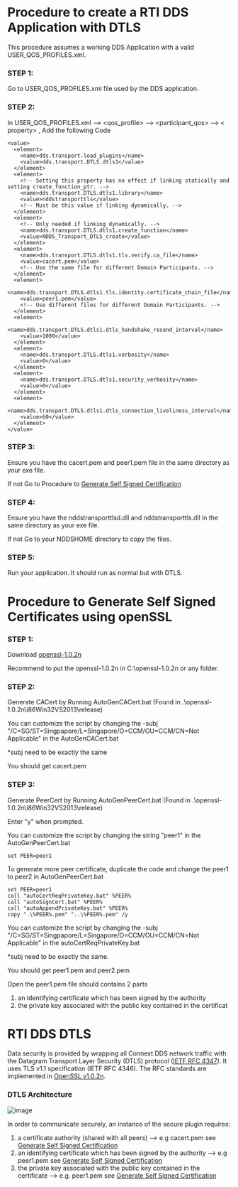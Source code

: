 # Procedure to create a RTI DDS Application with DTLS

This procedure assumes a working DDS Application with a valid USER_QOS_PROFILES.xml.

### STEP 1:
Go to USER_QOS_PROFILES.xml file used by the DDS application.


### STEP 2:
In USER_QOS_PROFILES.xml --> <qos_profile> --> <participant_qos> --> < property> , Add the following Code

  

```
<value>
  <element>
    <name>dds.transport.load_plugins</name>
    <value>dds.transport.DTLS.dtls1</value>
  </element>
  <element>
    <!-- Setting this property has no effect if linking statically and setting create_function_ptr. -->
    <name>dds.transport.DTLS.dtls1.library</name>
    <value>nddstransporttls</value>
    <!-- Must be this value if linking dynamically. -->
  </element>
  <element>
    <!-- Only needed if linking dynamically. -->
    <name>dds.transport.DTLS.dtls1.create_function</name>
    <value>NDDS_Transport_DTLS_create</value>
  </element>
  <element>
    <name>dds.transport.DTLS.dtls1.tls.verify.ca_file</name>
    <value>cacert.pem</value>
    <!-- Use the same file for different Domain Participants. -->
  </element>
  <element>
    <name>dds.transport.DTLS.dtls1.tls.identity.certificate_chain_file</name>
    <value>peer1.pem</value>
    <!-- Use different files for different Domain Participants. -->
  </element>
  <element>
    <name>dds.transport.DTLS.dtls1.dtls_handshake_resend_interval</name>
    <value>1000</value>
  </element>
  <element>
    <name>dds.transport.DTLS.dtls1.verbosity</name>
    <value>0</value>
  </element>
  <element>
    <name>dds.transport.DTLS.dtls1.security_verbosity</name>
    <value>0</value>
  </element>
  <element>
    <name>dds.transport.DTLS.dtls1.dtls_connection_liveliness_interval</name>
    <value>60</value>
  </element>
</value>
```


### STEP 3:
Ensure you have the cacert.pem and peer1.pem file in the same directory as your exe file.

If not Go to Procedure to [Generate Self Signed Certification](https://github.com/chuachongmo/RTIDDS/blob/main/DDS_531/SecureDDS.md#procedure-to-generate-self-signed-certification)

### STEP 4:
Ensure you have the nddstransporttlsd.dll and nddstransporttls.dll in the same directory as your exe file.

If not Go to your NDDSHOME directory to copy the files.

### STEP 5:
Run your application. It should run as normal but with DTLS.  

# Procedure to Generate Self Signed Certificates using openSSL

### STEP 1:
Download [openssl-1.0.2n](https://github.com/chuachongmo/RTIDDS/tree/main/openssl-1.0.2n)

Recommend to put the openssl-1.0.2n in C:\openssl-1.0.2n or any folder. 

### STEP 2:

Generate CACert by Running AutoGenCACert.bat (Found in .\openssl-1.0.2n\i86Win32VS2013\release)

You can customize the script by changing the -subj "/C=SG/ST=Singpapore/L=Singapore/O=CCM/OU=CCM/CN=Not Applicable" in the AutoGenCACert.bat

*subj need to be exactly the same

You should get cacert.pem

### STEP 3:

Generate PeerCert by Running AutoGenPeerCert.bat (Found in .\openssl-1.0.2n\i86Win32VS2013\release)

Enter "y" when prompted. 

You can customize the script by changing the string "peer1" in the AutoGenPeerCert.bat

```
set PEER=peer1
```

To generate more peer certificate, duplicate the code and change the peer1 to peer2 in AutoGenPeerCert.bat

```
set PEER=peer1
call "autoCertReqPrivateKey.bat" %PEER%
call "autoSignCert.bat" %PEER%
call "autoAppendPrivateKey.bat" %PEER%
copy ".\%PEER%.pem" "..\%PEER%.pem" /y
```

You can customize the script by changing the -subj "/C=SG/ST=Singpapore/L=Singapore/O=CCM/OU=CCM/CN=Not Applicable" in the autoCertReqPrivateKey.bat

*subj need to be exactly the same.

You should get peer1.pem and peer2.pem

Open the peer1.pem file should contains 2 parts
1. an identifying certificate which has been signed by the authority
2. the private key associated with the public key contained in the certificat

# RTI DDS DTLS

Data security is provided by wrapping all Connext DDS network traffic with the Datagram Transport
Layer Security (DTLS) protocol ([IETF RFC 4347](https://www.rfc-editor.org/rfc/rfc4347)). It uses TLS v1.1 specification (IETF RFC 4346). The RFC standards are implemented in [OpenSSL v1.0.2n](https://github.com/openssl/openssl/tree/OpenSSL_1_0_2n).


### DTLS Architecture

![image](https://user-images.githubusercontent.com/25761033/221497352-dc1129fb-1e62-47f6-a9f7-312d28008ba8.png)



In order to communicate securely, an instance of the secure plugin requires: 
1) a certificate authority (shared with all peers) --> e.g cacert.pem see [Generate Self Signed Certification](https://github.com/chuachongmo/RTIDDS/blob/main/DDS_531/SecureDDS.md#procedure-to-generate-self-signed-certification)
2) an identifying certificate which has been signed by the authority --> e.g peer1.pem see [Generate Self Signed Certification](https://github.com/chuachongmo/RTIDDS/blob/main/DDS_531/SecureDDS.md#procedure-to-generate-self-signed-certification)
3) the private key associated with the public key contained in the certificate --> e.g. peer1.pem see [Generate Self Signed Certification](https://github.com/chuachongmo/RTIDDS/blob/main/DDS_531/SecureDDS.md#procedure-to-generate-self-signed-certification)









